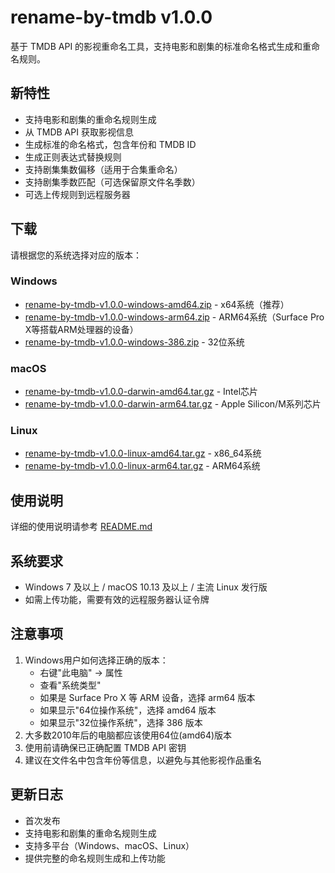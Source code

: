 # rename-by-tmdb v1.0.0

基于 TMDB API 的影视重命名工具，支持电影和剧集的标准命名格式生成和重命名规则。

## 新特性

- 支持电影和剧集的重命名规则生成
- 从 TMDB API 获取影视信息
- 生成标准的命名格式，包含年份和 TMDB ID
- 生成正则表达式替换规则
- 支持剧集集数偏移（适用于合集重命名）
- 支持剧集季数匹配（可选保留原文件名季数）
- 可选上传规则到远程服务器

## 下载

请根据您的系统选择对应的版本：

### Windows
- [rename-by-tmdb-v1.0.0-windows-amd64.zip](rename-by-tmdb-v1.0.0-windows-amd64.zip) - x64系统（推荐）
- [rename-by-tmdb-v1.0.0-windows-arm64.zip](rename-by-tmdb-v1.0.0-windows-arm64.zip) - ARM64系统（Surface Pro X等搭载ARM处理器的设备）
- [rename-by-tmdb-v1.0.0-windows-386.zip](rename-by-tmdb-v1.0.0-windows-386.zip) - 32位系统

### macOS
- [rename-by-tmdb-v1.0.0-darwin-amd64.tar.gz](rename-by-tmdb-v1.0.0-darwin-amd64.tar.gz) - Intel芯片
- [rename-by-tmdb-v1.0.0-darwin-arm64.tar.gz](rename-by-tmdb-v1.0.0-darwin-arm64.tar.gz) - Apple Silicon/M系列芯片

### Linux
- [rename-by-tmdb-v1.0.0-linux-amd64.tar.gz](rename-by-tmdb-v1.0.0-linux-amd64.tar.gz) - x86_64系统
- [rename-by-tmdb-v1.0.0-linux-arm64.tar.gz](rename-by-tmdb-v1.0.0-linux-arm64.tar.gz) - ARM64系统

## 使用说明

详细的使用说明请参考 [README.md](https://github.com/Harry-zy/rename-by-tmdb/blob/v1.0.0/README.md)

## 系统要求

- Windows 7 及以上 / macOS 10.13 及以上 / 主流 Linux 发行版
- 如需上传功能，需要有效的远程服务器认证令牌

## 注意事项

1. Windows用户如何选择正确的版本：
    - 右键"此电脑" -> 属性
    - 查看"系统类型"
    - 如果是 Surface Pro X 等 ARM 设备，选择 arm64 版本
    - 如果显示"64位操作系统"，选择 amd64 版本
    - 如果显示"32位操作系统"，选择 386 版本
2. 大多数2010年后的电脑都应该使用64位(amd64)版本
3. 使用前请确保已正确配置 TMDB API 密钥
4. 建议在文件名中包含年份等信息，以避免与其他影视作品重名

## 更新日志

- 首次发布
- 支持电影和剧集的重命名规则生成
- 支持多平台（Windows、macOS、Linux）
- 提供完整的命名规则生成和上传功能 